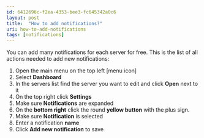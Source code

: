 ```yaml
---
id: 6412696c-f2ea-4353-bee3-fc645342a0c6
layout: post
title:  "How to add notifications?"
uri: how-to-add-notifications
tags: [notifications]
---
```


You can add many <wiki>notifications</wiki> for each server for free. This is the list of all actions needed to add new <wiki>notifications</wiki>:

<!-- more -->

1.  Open the main menu on the top left \[menu icon\]
2.  Select **Dashboard**
3.  In the servers list find the server you want to edit and click **Open** next to it
4.  On the top right click **Settings**
5.  Make sure **Notifications** are expanded
6.  On the **bottom right** click the round **yellow button** with the plus sign.
7.  Make sure **Notification** is selected
8.  Enter a <wiki>notification</wiki> **name**
9.  Click **Add new <wiki>notification</wiki>** to save